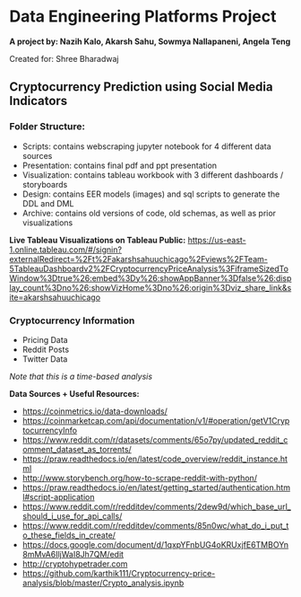 # Data Engineering Platforms Project
**A project by: Nazih Kalo, Akarsh Sahu, Sowmya Nallapaneni, Angela Teng**

Created for: Shree Bharadwaj 

## Cryptocurrency Prediction using Social Media Indicators


### Folder Structure:
- Scripts: contains webscraping jupyter notebook for 4 different data sources
- Presentation: contains final pdf and ppt presentation 
- Visualization: contains tableau workbook with 3 different dashboards / storyboards
- Design: contains EER models (images) and sql scripts to generate the DDL and DML
- Archive: contains old versions of code, old schemas, as well as prior visualizations

**Live Tableau Visualizations on Tableau Public:** https://us-east-1.online.tableau.com/#/signin?externalRedirect=%2Ft%2Fakarshsahuuchicago%2Fviews%2FTeam-5TableauDashboardv2%2FCryptocurrencyPriceAnalysis%3FiframeSizedToWindow%3Dtrue%26:embed%3Dy%26:showAppBanner%3Dfalse%26:display_count%3Dno%26:showVizHome%3Dno%26:origin%3Dviz_share_link&site=akarshsahuuchicago


### Cryptocurrency Information
- Pricing Data
- Reddit Posts
- Twitter Data
 

*Note that this is a time-based analysis*

**Data Sources + Useful Resources:**
- https://coinmetrics.io/data-downloads/
- https://coinmarketcap.com/api/documentation/v1/#operation/getV1CryptocurrencyInfo
- https://www.reddit.com/r/datasets/comments/65o7py/updated_reddit_comment_dataset_as_torrents/
- https://praw.readthedocs.io/en/latest/code_overview/reddit_instance.html
- http://www.storybench.org/how-to-scrape-reddit-with-python/
- https://praw.readthedocs.io/en/latest/getting_started/authentication.html#script-application
- https://www.reddit.com/r/redditdev/comments/2dew9d/which_base_url_should_i_use_for_api_calls/
- https://www.reddit.com/r/redditdev/comments/85n0wc/what_do_i_put_to_these_fields_in_create/
- https://docs.google.com/document/d/1qxpYFnbUG4oKRUxjfE6TMBOYn8mMvA6IljWaI8Jh7QM/edit
- http://cryptohypetrader.com
- https://github.com/karthik111/Cryptocurrency-price-analysis/blob/master/Crypto_analysis.ipynb



